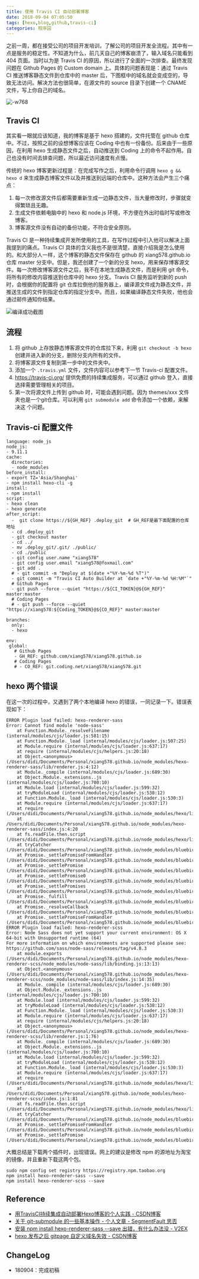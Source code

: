 ```yaml
---
title: 使用 Travis CI 自动部署博客
date: 2018-09-04 07:05:50
tags: [hexo,blog,github,travis-ci]
categories: 程序园
---
```


之前一周，都在接受公司的项目开发培训，了解公司的项目开发全流程。其中有一点是服务的稳定性。不知道为什么，前几天自己的博客崩溃了，输入域名只能看到 404 页面。当时以为是 Travis CI 的原因，所以进行了全面的一次排查。最终发现问题在 Github Pages 的 Custom domain 上。具体的问题表现是：通过 Travis CI 推送博客静态文件到仓库中的 master 后，下图框中的域名就会变成空的，导致无法访问。解决方法也很简单，在源文件的 source 目录下创建一个 CNAME 文件，写上你自己的域名。

![-w768](7xkpe5.com1.z0.glb.clouddn.com/15358143289885.jpg)

## Travis CI

其实看一眼就应该知道，我的博客是基于 hexo 搭建的，文件托管在 github 仓库中。不过，按照之前的设想博客应该在 Coding 中也有一份备份。后来由于一些原因，在利用 hexo 生成静态文件之后，自动推送到 Coding 上的命令不起作用。自己也没有时间去排查问题，所以最近访问速度有点慢。

传统的 hexo 博客更新过程是：在完成写作之后，利用命令行调用 `hexo g && hexo d` 来生成静态博客文件以及并推送到远端的仓库中。这种方法会产生三个痛点：
1. 每一次修改源文件后都需要重新生成一边静态文件，当大量修改时，步骤就变得繁琐且无趣。
2. 生成文件依赖电脑中的 hexo 和 node.js 环境，不方便在外出时临时写或修改博客。
3. 博客源文件没有自动的备份功能，不符合安全原则。

Travis CI 是一种持续集成开发所使用的工具，在写作过程中引入他可以解决上面我提到的痛点。Travis CI 具体的含义我也不是很清楚，直接介绍我是怎么使用的。和大部分人一样，这个博客的静态文件保存在 github 的 xiang578.github.io 仓库 master 分支中。但是，我还创建了一个新的分支 hexo，用来保存博客源文件。每一次修改博客源文件之后，我不在本地生成静态文件，而是利用 git 命令，将所有的修改内容推送到仓库中的 hexo 分支。Travis CI 服务监听到新的 push 时，会根据你的配置将 git 仓库拉倒他的服务器上，编译源文件成为静态文件，并推送生成的文件到指定仓库的指定分支中。而且，如果编译静态文件失败，他也会通过邮件通知你结果。

![编译成功截图](7xkpe5.com1.z0.glb.clouddn.com/15359362837525.jpg)


## 流程

1. 将 github 上存放静态博客源文件的仓库拉下来，利用 `git checkout -b hexo` 创建并进入新的分支，删除分支内所有的文件。
2. 将博客源文件复制到第一步中的文件夹中。
3. 添加一个 `.travis.yml` 文件，文件内容可以参考下一节 Travis-ci 配置文件。
4. https://travis-ci.org/ 提供免费的持续集成服务，可以通过 github 登入，直接选择需要管理相关的项目。
5. 第一次将源文件上传到 github 时，可能会遇到问题。因为 themes/xxx 文件夹也是一个git仓库。可以利用 `git submodule add` 命令添加一个依赖，来解决这 个问题。

## Travis-ci 配置文件

```
language: node_js
node_js:
- 9.11.1
cache:
  directories:
  - node_modules
before_install:
- export TZ='Asia/Shanghai'
- npm install hexo-cli -g
install:
- npm install
script:
- hexo clean
- hexo generate
after_script:
  -  git clone https://${GH_REF} .deploy_git  # GH_REF是最下面配置的仓库地址
  - cd .deploy_git
  - git checkout master
  - cd ../
  - mv .deploy_git/.git/ ./public/ 
  - cd ./public
  - git config user.name "xiang578"
  - git config user.email "xiang578@foxmail.com"
  - git add .
  # - git commit -m "Deploy at $(date +"%Y-%m-%d %T")"
  - git commit -m "Travis CI Auto Builder at `date +"%Y-%m-%d %H:%M"`"
  # Github Pages
  - git push --force --quiet "https://${CI_TOKEN}@${GH_REF}" master:master 
  # Coding Pages
  # - git push --force --quiet "https://xiang578:${Coding_TOKEN}@${CO_REF}" master:master

branches:
  only:
  - hexo

env:
 global:
   # Github Pages
   - GH_REF: github.com/xiang578/xiang578.github.io
   # Coding Pages
   # - CO_REF: git.coding.net/xiang578/xiang578.git
```

## hexo 两个错误

在这一次的过程中，又遇到了两个本地编译 hexo 的错误，一同记录一下。错误表现如下：

```shell
ERROR Plugin load failed: hexo-renderer-sass
Error: Cannot find module 'node-sass'
    at Function.Module._resolveFilename (internal/modules/cjs/loader.js:581:15)
    at Function.Module._load (internal/modules/cjs/loader.js:507:25)
    at Module.require (internal/modules/cjs/loader.js:637:17)
    at require (internal/modules/cjs/helpers.js:20:18)
    at Object.<anonymous> (/Users/didi/Documents/Personal/xiang578.github.io/node_modules/hexo-renderer-sass/lib/renderer.js:4:12)
    at Module._compile (internal/modules/cjs/loader.js:689:30)
    at Object.Module._extensions..js (internal/modules/cjs/loader.js:700:10)
    at Module.load (internal/modules/cjs/loader.js:599:32)
    at tryModuleLoad (internal/modules/cjs/loader.js:538:12)
    at Function.Module._load (internal/modules/cjs/loader.js:530:3)
    at Module.require (internal/modules/cjs/loader.js:637:17)
    at require (/Users/didi/Documents/Personal/xiang578.github.io/node_modules/hexo/lib/hexo/index.js:219:21)
    at /Users/didi/Documents/Personal/xiang578.github.io/node_modules/hexo-renderer-sass/index.js:4:20
    at fs.readFile.then.script (/Users/didi/Documents/Personal/xiang578.github.io/node_modules/hexo/lib/hexo/index.js:232:12)
    at tryCatcher (/Users/didi/Documents/Personal/xiang578.github.io/node_modules/bluebird/js/release/util.js:16:23)
    at Promise._settlePromiseFromHandler (/Users/didi/Documents/Personal/xiang578.github.io/node_modules/bluebird/js/release/promise.js:512:31)
    at Promise._settlePromise (/Users/didi/Documents/Personal/xiang578.github.io/node_modules/bluebird/js/release/promise.js:569:18)
    at Promise._settlePromise0 (/Users/didi/Documents/Personal/xiang578.github.io/node_modules/bluebird/js/release/promise.js:614:10)
    at Promise._settlePromises (/Users/didi/Documents/Personal/xiang578.github.io/node_modules/bluebird/js/release/promise.js:693:18)
    at Promise._fulfill (/Users/didi/Documents/Personal/xiang578.github.io/node_modules/bluebird/js/release/promise.js:638:18)
    at Promise._resolveCallback (/Users/didi/Documents/Personal/xiang578.github.io/node_modules/bluebird/js/release/promise.js:432:57)
    at Promise._settlePromiseFromHandler (/Users/didi/Documents/Personal/xiang578.github.io/node_modules/bluebird/js/release/promise.js:524:17)
ERROR Plugin load failed: hexo-renderer-scss
Error: Node Sass does not yet support your current environment: OS X 64-bit with Unsupported runtime (64)
For more information on which environments are supported please see:
https://github.com/sass/node-sass/releases/tag/v4.8.3
    at module.exports (/Users/didi/Documents/Personal/xiang578.github.io/node_modules/hexo-renderer-scss/node_modules/node-sass/lib/binding.js:13:13)
    at Object.<anonymous> (/Users/didi/Documents/Personal/xiang578.github.io/node_modules/hexo-renderer-scss/node_modules/node-sass/lib/index.js:14:35)
    at Module._compile (internal/modules/cjs/loader.js:689:30)
    at Object.Module._extensions..js (internal/modules/cjs/loader.js:700:10)
    at Module.load (internal/modules/cjs/loader.js:599:32)
    at tryModuleLoad (internal/modules/cjs/loader.js:538:12)
    at Function.Module._load (internal/modules/cjs/loader.js:530:3)
    at Module.require (internal/modules/cjs/loader.js:637:17)
    at require (internal/modules/cjs/helpers.js:20:18)
    at Object.<anonymous> (/Users/didi/Documents/Personal/xiang578.github.io/node_modules/hexo-renderer-scss/lib/renderer.js:1:76)
    at Module._compile (internal/modules/cjs/loader.js:689:30)
    at Object.Module._extensions..js (internal/modules/cjs/loader.js:700:10)
    at Module.load (internal/modules/cjs/loader.js:599:32)
    at tryModuleLoad (internal/modules/cjs/loader.js:538:12)
    at Function.Module._load (internal/modules/cjs/loader.js:530:3)
    at Module.require (internal/modules/cjs/loader.js:637:17)
    at require (/Users/didi/Documents/Personal/xiang578.github.io/node_modules/hexo/lib/hexo/index.js:219:21)
    at /Users/didi/Documents/Personal/xiang578.github.io/node_modules/hexo-renderer-scss/index.js:1:81
    at fs.readFile.then.script (/Users/didi/Documents/Personal/xiang578.github.io/node_modules/hexo/lib/hexo/index.js:232:12)
    at tryCatcher (/Users/didi/Documents/Personal/xiang578.github.io/node_modules/bluebird/js/release/util.js:16:23)
    at Promise._settlePromiseFromHandler (/Users/didi/Documents/Personal/xiang578.github.io/node_modules/bluebird/js/release/promise.js:512:31)
    at Promise._settlePromise (/Users/didi/Documents/Personal/xiang578.github.io/node_modules/bluebird/js/release/promise.js:569:18)
```

大概总结是下载两个插件时，出现错误。网上的建议是修改 npm 的源地址为淘宝的镜像，并且重新下载这两个包。

```shell
sudo npm config set registry https://registry.npm.taobao.org
npm install hexo-renderer-sass --save
npm install hexo-renderer-scss --save
```



## Reference
- [用TravisCI持续集成自动部署Hexo博客的个人实践 - CSDN博客](https://blog.csdn.net/qq_23079443/article/details/79015225)
- [关于 git-submodule 的一些基本操作 - 个人文章 - SegmentFault 思否](https://segmentfault.com/a/1190000009928515)
- [安装 npm install hexo-renderer-sass --save 出错，有什么办法没 - V2EX](https://www.v2ex.com/t/260832)
- [hexo 发布之后 gitpage 自定义域名失效 - CSDN博客](https://blog.csdn.net/xs20691718/article/details/81873921)

## ChangeLog
- 180904：完成初稿






